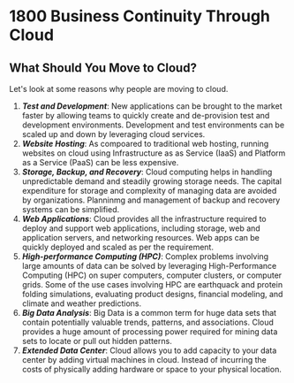 # 1800 Business Continuity Through Cloud

## What Should You Move to Cloud?

Let's look at some reasons why people are moving to cloud.

1. ***Test and Development***: New applications can be brought to the market faster by allowing teams to quickly create and de-provision test and development environments. Development and test environments can be scaled up and down by leveraging cloud services.  
2. ***Website Hosting***: As compoared to traditional web hosting, running websites on cloud using Infrastructure as as Service (IaaS) and Platform as a Service (PaaS) can be less expensive. 
3. ***Storage, Backup, and Recovery***: Cloud computing helps in handling unpredictable demand and steadily growing storage needs. The capital expenditure for storage and complexity of managing data are avoided by organizations. Planninmg and management of backup and recovery systems can be simplified.  
4. ***Web Applications***: Cloud provides all the infrastructure required to deploy and support web applications, including storage, web and application servers, and networking resources. Web apps can be quickly deployed and scaled as per the requirement.
5. ***High-performance Computing (HPC)***: Complex problems involving large amounts of data can be solved by leveraging High-Performance Computing (HPC) on super computers, computer clusters, or computer grids. Some of the use cases involving HPC are earthquack and protein folding simulations, evaluating product designs, financial modeling, and climate and weather predictions.
6. ***Big Data Analysis***: Big Data is a common term for huge data sets that contain potentially valuable trends, patterns, and associations. Cloud provides a huge amount of processing power required for mining data sets to locate or pull out hidden patterns.
7. ***Extended Data Center***: Cloud allows you to add capacity to your data center by adding virtual machines in cloud. Instead of incurring the costs of physically adding hardware or space to your physical location.
